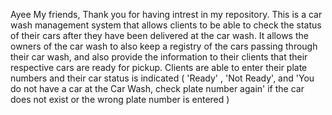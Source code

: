 Ayee My friends,
Thank you for having intrest in my repository.
This is a car wash management system that allows clients to be able to check the status of their cars after they have been delivered at the car wash.
It allows the owners of the car wash to also keep a registry of the cars passing through their car wash, and also provide the information to their clients that their respective cars are ready for pickup.
Clients are able to enter their plate numbers and their car status is indicated ( 'Ready' , 'Not Ready', and 'You do not have a car at the Car Wash, check plate number again' if the car does not exist or the wrong plate number is entered )
  
  
  
